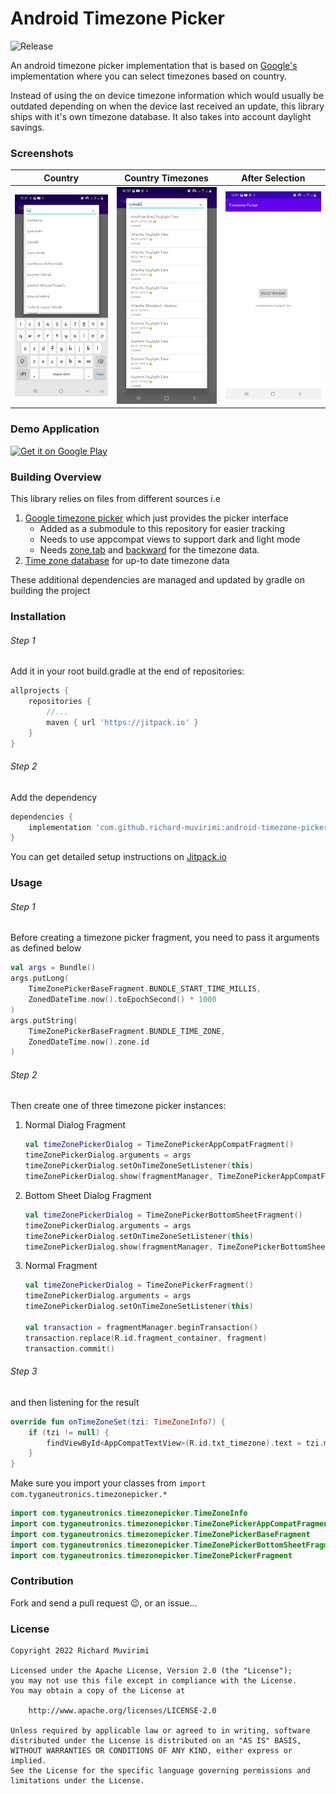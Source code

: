 # Android Timezone Picker

![Release](https://jitpack.io/v/richard-muvirimi/android-timezone-picker.svg)

An android timezone picker implementation that is based
on [Google's](https://android.googlesource.com/platform/frameworks/opt/timezonepicker)
implementation where you can select timezones based on country.

Instead of using the on device timezone information which would usually be outdated depending on
when the device last received an update, this library ships with it's own timezone database. It also
takes into account daylight savings.

### Screenshots

|  Country                                                   |  Country Timezones                                         |  After Selection                                           |
|------------------------------------------------------------|------------------------------------------------------------|------------------------------------------------------------|
| <img src=".github/assets/screenshot-2.jpg" width="280px" > | <img src=".github/assets/screenshot-1.jpg" width="280px" > | <img src=".github/assets/screenshot-3.jpg" width="280px" > |

### Demo Application

[<img alt='Get it on Google Play' src='https://play.google.com/intl/en_us/badges/static/images/badges/en_badge_web_generic.png'/>](https://play.google.com/store/apps/details?id=com.tyganeutronics.timezonepicker.sample&utm_source=github&utm_campaign=github&pcampaignid=pcampaignidMKT-Other-global-all-co-prtnr-py-PartBadge-Mar2515-1)

### Building Overview

This library relies on files from different sources i.e

1. [Google timezone picker](https://android.googlesource.com/platform/frameworks/opt/timezonepicker)
   which just provides the picker interface
    - Added as a submodule to this repository for easier tracking
    - Needs to use appcompat views to support dark and light mode
    - Needs [zone.tab](https://github.com/eggert/tz/blob/main/zone.tab)
      and [backward](https://github.com/eggert/tz/blob/main/backward) for the timezone data.
2. [Time zone database](https://github.com/eggert/tz) for up-to date timezone data
   
These additional dependencies are managed and updated by gradle on building the project

### Installation

###### Step 1
Add it in your root build.gradle at the end of repositories:

```groovy
allprojects {
    repositories {
        //...
        maven { url 'https://jitpack.io' }
    }
}
```
###### Step 2
Add the dependency
```groovy
dependencies {
    implementation 'com.github.richard-muvirimi:android-timezone-picker:Tag'
}
```
You can get detailed setup instructions on [Jitpack.io](https://jitpack.io/#richard-muvirimi/android-timezone-picker)

### Usage

###### Step 1
Before creating a timezone picker fragment, you need to pass it arguments as defined below

```kotlin
val args = Bundle()
args.putLong(
    TimeZonePickerBaseFragment.BUNDLE_START_TIME_MILLIS,
    ZonedDateTime.now().toEpochSecond() * 1000
)
args.putString(
    TimeZonePickerBaseFragment.BUNDLE_TIME_ZONE,
    ZonedDateTime.now().zone.id
)
```

###### Step 2
Then create one of three timezone picker instances:

1. Normal Dialog Fragment

    ```kotlin
    val timeZonePickerDialog = TimeZonePickerAppCompatFragment()
    timeZonePickerDialog.arguments = args
    timeZonePickerDialog.setOnTimeZoneSetListener(this)
    timeZonePickerDialog.show(fragmentManager, TimeZonePickerAppCompatFragment.TAG)
    ```

2. Bottom Sheet Dialog Fragment

    ```kotlin
    val timeZonePickerDialog = TimeZonePickerBottomSheetFragment()
    timeZonePickerDialog.arguments = args
    timeZonePickerDialog.setOnTimeZoneSetListener(this)
    timeZonePickerDialog.show(fragmentManager, TimeZonePickerBottomSheetFragment.TAG)
    ```

3. Normal Fragment

    ```kotlin
    val timeZonePickerDialog = TimeZonePickerFragment()
    timeZonePickerDialog.arguments = args
    timeZonePickerDialog.setOnTimeZoneSetListener(this)
    
    val transaction = fragmentManager.beginTransaction()
    transaction.replace(R.id.fragment_container, fragment)
    transaction.commit()
    ```

###### Step 3
and then listening for the result

```kotlin
override fun onTimeZoneSet(tzi: TimeZoneInfo?) {
    if (tzi != null) {
        findViewById<AppCompatTextView>(R.id.txt_timezone).text = tzi.mDisplayName
    }
}
```

Make sure you import your classes from `import com.tyganeutronics.timezonepicker.*`

```kotlin
import com.tyganeutronics.timezonepicker.TimeZoneInfo
import com.tyganeutronics.timezonepicker.TimeZonePickerAppCompatFragment
import com.tyganeutronics.timezonepicker.TimeZonePickerBaseFragment
import com.tyganeutronics.timezonepicker.TimeZonePickerBottomSheetFragment
import com.tyganeutronics.timezonepicker.TimeZonePickerFragment
```

### Contribution

Fork and send a pull request 😉, or an issue...

### License

```license
Copyright 2022 Richard Muvirimi

Licensed under the Apache License, Version 2.0 (the "License");
you may not use this file except in compliance with the License.
You may obtain a copy of the License at

    http://www.apache.org/licenses/LICENSE-2.0

Unless required by applicable law or agreed to in writing, software
distributed under the License is distributed on an "AS IS" BASIS,
WITHOUT WARRANTIES OR CONDITIONS OF ANY KIND, either express or implied.
See the License for the specific language governing permissions and
limitations under the License.
```
